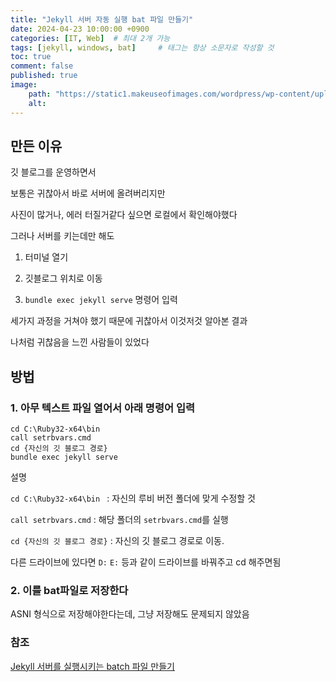```yaml
---
title: "Jekyll 서버 자동 실행 bat 파일 만들기"
date: 2024-04-23 10:00:00 +0900
categories: [IT, Web]  # 최대 2개 가능
tags: [jekyll, windows, bat]     # 태그는 항상 소문자로 작성할 것
toc: true
comment: false
published: true
image:
    path: "https://static1.makeuseofimages.com/wordpress/wp-content/uploads/2015/06/windows-batch-files.jpg"
    alt: 
---
```


## 만든 이유

깃 블로그를 운영하면서

보통은 귀찮아서 바로 서버에 올려버리지만

사진이 많거나, 에러 터질거같다 싶으면 로컬에서 확인해야했다

그러나 서버를 키는데만 해도

1. 터미널 열기

2. 깃블로그 위치로 이동

3. `bundle exec jekyll serve` 명령어 입력

세가지 과정을 거쳐야 했기 때문에 귀찮아서 이것저것 알아본 결과

나처럼 귀찮음을 느낀 사람들이 있었다

## 방법

### 1. 아무 텍스트 파일 열어서 아래 명령어 입력 
```
cd C:\Ruby32-x64\bin 
call setrbvars.cmd
cd {자신의 깃 블로그 경로}
bundle exec jekyll serve
```
설명

`cd C:\Ruby32-x64\bin ` : 자신의 루비 버전 폴더에 맞게 수정할 것

`call setrbvars.cmd` : 해당 폴더의 `setrbvars.cmd`를 실행

`cd {자신의 깃 블로그 경로}` : 자신의 깃 블로그 경로로 이동.    

다른 드라이브에 있다면 `D:` `E:` 등과 같이 드라이브를 바꿔주고 cd 해주면됨

### 2. 이를 bat파일로 저장한다

ASNI 형식으로 저장해야한다는데, 그냥 저장해도 문제되지 않았음

### 참조

[Jekyll 서버를 실행시키는 batch 파일 만들기](https://wormwlrm.github.io/2018/08/13/How-to-make-a-batch-file-to-run-Jekyll-server.html)